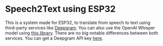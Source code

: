 ﻿# Speech2Text using ESP32

This is a system made for ESP32, to translate from speech to text using third-party services like [Deepgram](https://deepgram.com/). 
You can also use the OpenAI Whisper model using [this library](https://github.com/me-no-dev/OpenAI-ESP32). There are no big notable differences between both services. You can get a Deepgram API key [here](https://console.deepgram.com/signup?jump=keys).
